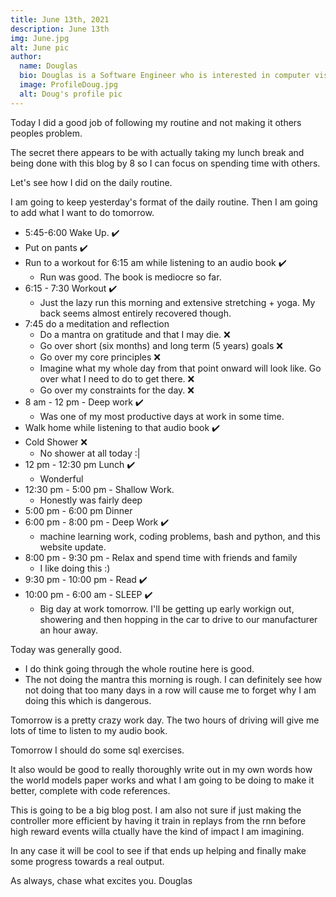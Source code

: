 ```yaml
---
title: June 13th, 2021
description: June 13th
img: June.jpg
alt: June pic
author:
  name: Douglas
  bio: Douglas is a Software Engineer who is interested in computer vision and our quest for strong AI. He also is constantly looking for ways to push the envelope of his personal mental and physical fitness.
  image: ProfileDoug.jpg
  alt: Doug's profile pic
---
```


Today I did a good job of following my routine and not making it others peoples problem.

The secret there appears to be with actually taking my lunch break and being done with this blog by 8 so I can focus on spending time with others.

Let's see how I did on the daily routine.

I am going to keep yesterday's format of the daily routine.
Then I am going to add what I want to do tomorrow. 

- 5:45-6:00 Wake Up. ✔️
- Put on pants ✔️
- Run to a workout for 6:15 am while listening to an audio book ✔️
    - Run was good. The book is mediocre so far.
- 6:15 - 7:30 Workout ✔️
    - Just the lazy run this morning and extensive stretching + yoga. My back seems almost entirely recovered though.
- 7:45 do a meditation and reflection
  - Do a mantra on gratitude and that I may die. ❌
  - Go over short (six months) and long term (5 years) goals ❌
  - Go over my core principles ❌
  - Imagine what my whole day from that point onward will look like. Go over what I need to do to get there. ❌
  - Go over my constraints for the day. ❌
-  8 am - 12 pm - Deep work ✔️
    - Was one of my most productive days at work in some time.
- Walk home while listening to that audio book ✔️
- Cold Shower ❌
    - No shower at all today :|
- 12 pm - 12:30 pm Lunch ✔️
    - Wonderful
- 12:30 pm - 5:00 pm - Shallow Work.
    - Honestly was fairly deep
- 5:00 pm - 6:00 pm Dinner 
- 6:00 pm - 8:00 pm - Deep Work ✔️
    - machine learning work, coding problems, bash and python, and this website update.
- 8:00 pm - 9:30 pm - Relax and spend time with friends and family 
    - I like doing this :)
- 9:30 pm - 10:00 pm - Read ✔️
- 10:00 pm - 6:00 am - SLEEP ✔️
    - Big day at work tomorrow. I'll be getting up early workign out, showering and then hopping in the car to drive to our manufacturer an hour away.

Today was generally good.
* I do think going through the whole routine here is good.
* The not doing the mantra this morning is rough. I can definitely see how not doing that too many days in a row will cause me to forget why I am doing this which is dangerous.

Tomorrow is a pretty crazy work day.
The two hours of driving will give me lots of time to listen to my audio book.

Tomorrow I should do some sql exercises.

It also would be good to really thoroughly write out in my own words how the world models paper works and what I am going to be doing to make it better, complete with code references.

This is going to be a big blog post. 
I am also not sure if just making the controller more efficient by having it train in replays from the rnn before high reward events willa ctually have the kind of impact I am imagining. 

In any case it will be cool to see if that ends up helping and finally make some progress towards a real output.

As always, chase what excites you.
Douglas

